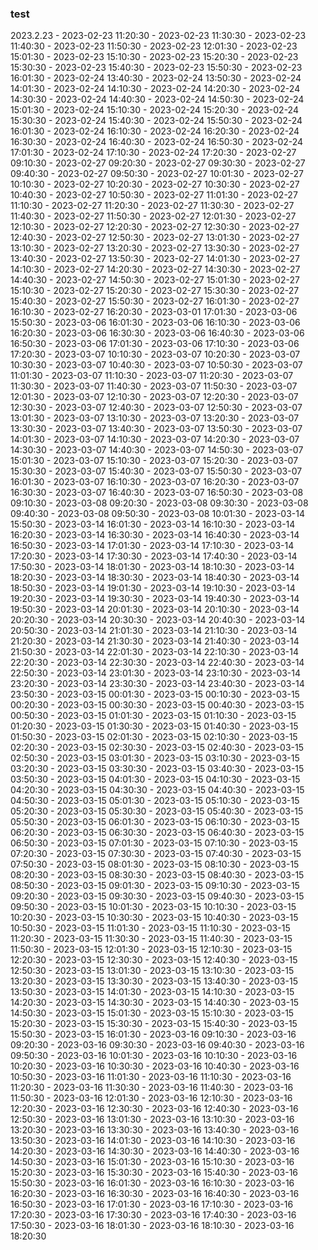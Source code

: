 ### test
2023.2.23 - 2023-02-23 11:20:30 - 2023-02-23 11:30:30 - 2023-02-23 11:40:30 - 2023-02-23 11:50:30 - 2023-02-23 12:01:30 - 2023-02-23 15:01:30 - 2023-02-23 15:10:30 - 2023-02-23 15:20:30 - 2023-02-23 15:30:30 - 2023-02-23 15:40:30 - 2023-02-23 15:50:30 - 2023-02-23 16:01:30 - 2023-02-24 13:40:30 - 2023-02-24 13:50:30 - 2023-02-24 14:01:30 - 2023-02-24 14:10:30 - 2023-02-24 14:20:30 - 2023-02-24 14:30:30 - 2023-02-24 14:40:30 - 2023-02-24 14:50:30 - 2023-02-24 15:01:30 - 2023-02-24 15:10:30 - 2023-02-24 15:20:30 - 2023-02-24 15:30:30 - 2023-02-24 15:40:30 - 2023-02-24 15:50:30 - 2023-02-24 16:01:30 - 2023-02-24 16:10:30 - 2023-02-24 16:20:30 - 2023-02-24 16:30:30 - 2023-02-24 16:40:30 - 2023-02-24 16:50:30 - 2023-02-24 17:01:30 - 2023-02-24 17:10:30 - 2023-02-24 17:20:30 - 2023-02-27 09:10:30 - 2023-02-27 09:20:30 - 2023-02-27 09:30:30 - 2023-02-27 09:40:30 - 2023-02-27 09:50:30 - 2023-02-27 10:01:30 - 2023-02-27 10:10:30 - 2023-02-27 10:20:30 - 2023-02-27 10:30:30 - 2023-02-27 10:40:30 - 2023-02-27 10:50:30 - 2023-02-27 11:01:30 - 2023-02-27 11:10:30 - 2023-02-27 11:20:30 - 2023-02-27 11:30:30 - 2023-02-27 11:40:30 - 2023-02-27 11:50:30 - 2023-02-27 12:01:30 - 2023-02-27 12:10:30 - 2023-02-27 12:20:30 - 2023-02-27 12:30:30 - 2023-02-27 12:40:30 - 2023-02-27 12:50:30 - 2023-02-27 13:01:30 - 2023-02-27 13:10:30 - 2023-02-27 13:20:30 - 2023-02-27 13:30:30 - 2023-02-27 13:40:30 - 2023-02-27 13:50:30 - 2023-02-27 14:01:30 - 2023-02-27 14:10:30 - 2023-02-27 14:20:30 - 2023-02-27 14:30:30 - 2023-02-27 14:40:30 - 2023-02-27 14:50:30 - 2023-02-27 15:01:30 - 2023-02-27 15:10:30 - 2023-02-27 15:20:30 - 2023-02-27 15:30:30 - 2023-02-27 15:40:30 - 2023-02-27 15:50:30 - 2023-02-27 16:01:30 - 2023-02-27 16:10:30 - 2023-02-27 16:20:30 - 2023-03-01 17:01:30 - 2023-03-06 15:50:30 - 2023-03-06 16:01:30 - 2023-03-06 16:10:30 - 2023-03-06 16:20:30 - 2023-03-06 16:30:30 - 2023-03-06 16:40:30 - 2023-03-06 16:50:30 - 2023-03-06 17:01:30 - 2023-03-06 17:10:30 - 2023-03-06 17:20:30 - 2023-03-07 10:10:30 - 2023-03-07 10:20:30 - 2023-03-07 10:30:30 - 2023-03-07 10:40:30 - 2023-03-07 10:50:30 - 2023-03-07 11:01:30 - 2023-03-07 11:10:30 - 2023-03-07 11:20:30 - 2023-03-07 11:30:30 - 2023-03-07 11:40:30 - 2023-03-07 11:50:30 - 2023-03-07 12:01:30 - 2023-03-07 12:10:30 - 2023-03-07 12:20:30 - 2023-03-07 12:30:30 - 2023-03-07 12:40:30 - 2023-03-07 12:50:30 - 2023-03-07 13:01:30 - 2023-03-07 13:10:30 - 2023-03-07 13:20:30 - 2023-03-07 13:30:30 - 2023-03-07 13:40:30 - 2023-03-07 13:50:30 - 2023-03-07 14:01:30 - 2023-03-07 14:10:30 - 2023-03-07 14:20:30 - 2023-03-07 14:30:30 - 2023-03-07 14:40:30 - 2023-03-07 14:50:30 - 2023-03-07 15:01:30 - 2023-03-07 15:10:30 - 2023-03-07 15:20:30 - 2023-03-07 15:30:30 - 2023-03-07 15:40:30 - 2023-03-07 15:50:30 - 2023-03-07 16:01:30 - 2023-03-07 16:10:30 - 2023-03-07 16:20:30 - 2023-03-07 16:30:30 - 2023-03-07 16:40:30 - 2023-03-07 16:50:30 - 2023-03-08 09:10:30 - 2023-03-08 09:20:30 - 2023-03-08 09:30:30 - 2023-03-08 09:40:30 - 2023-03-08 09:50:30 - 2023-03-08 10:01:30 - 2023-03-14 15:50:30 - 2023-03-14 16:01:30 - 2023-03-14 16:10:30 - 2023-03-14 16:20:30 - 2023-03-14 16:30:30 - 2023-03-14 16:40:30 - 2023-03-14 16:50:30 - 2023-03-14 17:01:30 - 2023-03-14 17:10:30 - 2023-03-14 17:20:30 - 2023-03-14 17:30:30 - 2023-03-14 17:40:30 - 2023-03-14 17:50:30 - 2023-03-14 18:01:30 - 2023-03-14 18:10:30 - 2023-03-14 18:20:30 - 2023-03-14 18:30:30 - 2023-03-14 18:40:30 - 2023-03-14 18:50:30 - 2023-03-14 19:01:30 - 2023-03-14 19:10:30 - 2023-03-14 19:20:30 - 2023-03-14 19:30:30 - 2023-03-14 19:40:30 - 2023-03-14 19:50:30 - 2023-03-14 20:01:30 - 2023-03-14 20:10:30 - 2023-03-14 20:20:30 - 2023-03-14 20:30:30 - 2023-03-14 20:40:30 - 2023-03-14 20:50:30 - 2023-03-14 21:01:30 - 2023-03-14 21:10:30 - 2023-03-14 21:20:30 - 2023-03-14 21:30:30 - 2023-03-14 21:40:30 - 2023-03-14 21:50:30 - 2023-03-14 22:01:30 - 2023-03-14 22:10:30 - 2023-03-14 22:20:30 - 2023-03-14 22:30:30 - 2023-03-14 22:40:30 - 2023-03-14 22:50:30 - 2023-03-14 23:01:30 - 2023-03-14 23:10:30 - 2023-03-14 23:20:30 - 2023-03-14 23:30:30 - 2023-03-14 23:40:30 - 2023-03-14 23:50:30 - 2023-03-15 00:01:30 - 2023-03-15 00:10:30 - 2023-03-15 00:20:30 - 2023-03-15 00:30:30 - 2023-03-15 00:40:30 - 2023-03-15 00:50:30 - 2023-03-15 01:01:30 - 2023-03-15 01:10:30 - 2023-03-15 01:20:30 - 2023-03-15 01:30:30 - 2023-03-15 01:40:30 - 2023-03-15 01:50:30 - 2023-03-15 02:01:30 - 2023-03-15 02:10:30 - 2023-03-15 02:20:30 - 2023-03-15 02:30:30 - 2023-03-15 02:40:30 - 2023-03-15 02:50:30 - 2023-03-15 03:01:30 - 2023-03-15 03:10:30 - 2023-03-15 03:20:30 - 2023-03-15 03:30:30 - 2023-03-15 03:40:30 - 2023-03-15 03:50:30 - 2023-03-15 04:01:30 - 2023-03-15 04:10:30 - 2023-03-15 04:20:30 - 2023-03-15 04:30:30 - 2023-03-15 04:40:30 - 2023-03-15 04:50:30 - 2023-03-15 05:01:30 - 2023-03-15 05:10:30 - 2023-03-15 05:20:30 - 2023-03-15 05:30:30 - 2023-03-15 05:40:30 - 2023-03-15 05:50:30 - 2023-03-15 06:01:30 - 2023-03-15 06:10:30 - 2023-03-15 06:20:30 - 2023-03-15 06:30:30 - 2023-03-15 06:40:30 - 2023-03-15 06:50:30 - 2023-03-15 07:01:30 - 2023-03-15 07:10:30 - 2023-03-15 07:20:30 - 2023-03-15 07:30:30 - 2023-03-15 07:40:30 - 2023-03-15 07:50:30 - 2023-03-15 08:01:30 - 2023-03-15 08:10:30 - 2023-03-15 08:20:30 - 2023-03-15 08:30:30 - 2023-03-15 08:40:30 - 2023-03-15 08:50:30 - 2023-03-15 09:01:30 - 2023-03-15 09:10:30 - 2023-03-15 09:20:30 - 2023-03-15 09:30:30 - 2023-03-15 09:40:30 - 2023-03-15 09:50:30 - 2023-03-15 10:01:30 - 2023-03-15 10:10:30 - 2023-03-15 10:20:30 - 2023-03-15 10:30:30 - 2023-03-15 10:40:30 - 2023-03-15 10:50:30 - 2023-03-15 11:01:30 - 2023-03-15 11:10:30 - 2023-03-15 11:20:30 - 2023-03-15 11:30:30 - 2023-03-15 11:40:30 - 2023-03-15 11:50:30 - 2023-03-15 12:01:30 - 2023-03-15 12:10:30 - 2023-03-15 12:20:30 - 2023-03-15 12:30:30 - 2023-03-15 12:40:30 - 2023-03-15 12:50:30 - 2023-03-15 13:01:30 - 2023-03-15 13:10:30 - 2023-03-15 13:20:30 - 2023-03-15 13:30:30 - 2023-03-15 13:40:30 - 2023-03-15 13:50:30 - 2023-03-15 14:01:30 - 2023-03-15 14:10:30 - 2023-03-15 14:20:30 - 2023-03-15 14:30:30 - 2023-03-15 14:40:30 - 2023-03-15 14:50:30 - 2023-03-15 15:01:30 - 2023-03-15 15:10:30 - 2023-03-15 15:20:30 - 2023-03-15 15:30:30 - 2023-03-15 15:40:30 - 2023-03-15 15:50:30 - 2023-03-15 16:01:30 - 2023-03-16 09:10:30 - 2023-03-16 09:20:30 - 2023-03-16 09:30:30 - 2023-03-16 09:40:30 - 2023-03-16 09:50:30 - 2023-03-16 10:01:30 - 2023-03-16 10:10:30 - 2023-03-16 10:20:30 - 2023-03-16 10:30:30 - 2023-03-16 10:40:30 - 2023-03-16 10:50:30 - 2023-03-16 11:01:30 - 2023-03-16 11:10:30 - 2023-03-16 11:20:30 - 2023-03-16 11:30:30 - 2023-03-16 11:40:30 - 2023-03-16 11:50:30 - 2023-03-16 12:01:30 - 2023-03-16 12:10:30 - 2023-03-16 12:20:30 - 2023-03-16 12:30:30 - 2023-03-16 12:40:30 - 2023-03-16 12:50:30 - 2023-03-16 13:01:30 - 2023-03-16 13:10:30 - 2023-03-16 13:20:30 - 2023-03-16 13:30:30 - 2023-03-16 13:40:30 - 2023-03-16 13:50:30 - 2023-03-16 14:01:30 - 2023-03-16 14:10:30 - 2023-03-16 14:20:30 - 2023-03-16 14:30:30 - 2023-03-16 14:40:30 - 2023-03-16 14:50:30 - 2023-03-16 15:01:30 - 2023-03-16 15:10:30 - 2023-03-16 15:20:30 - 2023-03-16 15:30:30 - 2023-03-16 15:40:30 - 2023-03-16 15:50:30 - 2023-03-16 16:01:30 - 2023-03-16 16:10:30 - 2023-03-16 16:20:30 - 2023-03-16 16:30:30 - 2023-03-16 16:40:30 - 2023-03-16 16:50:30 - 2023-03-16 17:01:30 - 2023-03-16 17:10:30 - 2023-03-16 17:20:30 - 2023-03-16 17:30:30 - 2023-03-16 17:40:30 - 2023-03-16 17:50:30 - 2023-03-16 18:01:30 - 2023-03-16 18:10:30 - 2023-03-16 18:20:30